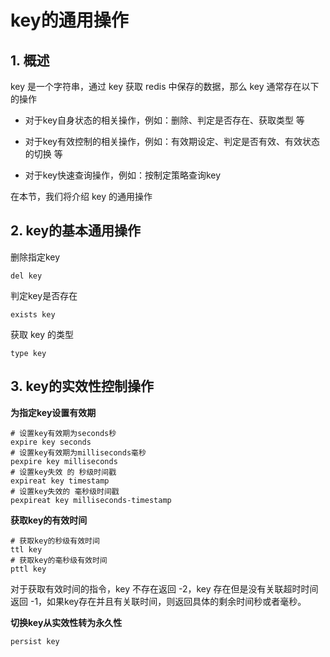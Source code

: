# key的通用操作

## 1. 概述

key 是一个字符串，通过 key 获取 redis 中保存的数据，那么 key 通常存在以下的操作

- 对于key自身状态的相关操作，例如：删除、判定是否存在、获取类型 等

- 对于key有效控制的相关操作，例如：有效期设定、判定是否有效、有效状态的切换 等

- 对于key快速查询操作，例如：按制定策略查询key


在本节，我们将介绍 key 的通用操作

## 2. key的基本通用操作

删除指定key

```shell
del key
```

判定key是否存在

```shell
exists key
```


获取 key 的类型

```shell
type key
```


## 3. key的实效性控制操作

**为指定key设置有效期**

```shell
# 设置key有效期为seconds秒
expire key seconds
# 设置key有效期为milliseconds毫秒
pexpire key milliseconds
# 设置key失效 的 秒级时间戳
expireat key timestamp
# 设置key失效的 毫秒级时间戳
pexpireat key milliseconds-timestamp
```


**获取key的有效时间**

```shell
# 获取key的秒级有效时间
ttl key
# 获取key的毫秒级有效时间
pttl key
```

对于获取有效时间的指令，key 不存在返回 -2，key 存在但是没有关联超时时间返回 -1，如果key存在并且有关联时间，则返回具体的剩余时间秒或者毫秒。


**切换key从实效性转为永久性**

```shell
persist key
```














